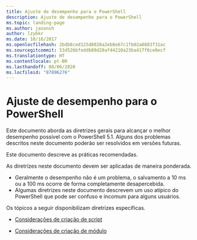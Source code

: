 ```yaml
---
title: Ajuste de desempenho para o PowerShell
description: Ajuste de desempenho para o PowerShell
ms.topic: landing-page
ms.author: jasonsh
author: lzybkr
ms.date: 10/16/2017
ms.openlocfilehash: 2bdb8ced125d8028a2eb8e67c1fb02a8883f31ac
ms.sourcegitcommit: 53d526bfeddb89d28af44210a23ba417f6ce0ecf
ms.translationtype: HT
ms.contentlocale: pt-BR
ms.lasthandoff: 08/06/2020
ms.locfileid: "87896276"
---
```

# <a name="performance-tuning-for-powershell"></a>Ajuste de desempenho para o PowerShell

Este documento aborda as diretrizes gerais para alcançar o melhor desempenho possível com o PowerShell 5.1. Alguns dos problemas descritos neste documento poderão ser resolvidos em versões futuras.

Este documento descreve as práticas recomendadas.

As diretrizes neste documento devem ser aplicadas de maneira ponderada.
* Geralmente o desempenho não é um problema, o salvamento a 10 ms ou a 100 ms ocorre de forma completamente desapercebida.
* Algumas diretrizes neste documento descrevem um uso atípico do PowerShell que pode ser confuso e incomum para alguns usuários.

Os tópicos a seguir disponibilizam diretrizes específicas.

-   [Considerações de criação de script](script-authoring-considerations.md)

-   [Considerações de criação de módulo](module-authoring-considerations.md)